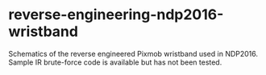 # reverse-engineering-ndp2016-wristband
Schematics of the reverse engineered Pixmob wristband used in NDP2016. Sample IR brute-force code is available but has not been tested.
